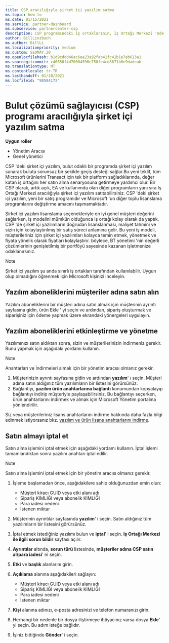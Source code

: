 ```yaml
---
title: CSP aracılığıyla şirket içi yazılım satma
ms.topic: how-to
ms.date: 01/15/2021
ms.service: partner-dashboard
ms.subservice: partnercenter-csp
description: CSP programındaki iş ortaklarının, Iş Ortağı Merkezi 'nde müşteri adına şirket içi yazılım abonelikleri satın alma, yönetme, satma ve iptal etme işlemlerini nasıl sağlayabileceğini öğrenin.
author: BillLinzbach
ms.author: BillLi
ms.localizationpriority: medium
ms.custom: SEOMAY.20
ms.openlocfilehash: b1d9cddd46ac6ee23a92fab41fc41b1e7eb613a1
ms.sourcegitcommit: c46658f4d70004596e758fe4cd8671b6e9dadeab
ms.translationtype: MT
ms.contentlocale: tr-TR
ms.lasthandoff: 01/20/2021
ms.locfileid: "98584172"
---
```

# <a name="sell-on-premise-software-through-the-cloud-solution-provider-csp-program"></a>Bulut çözümü sağlayıcısı (CSP) programı aracılığıyla şirket içi yazılım satma

**Uygun roller**

- Yönetim Aracısı
- Genel yönetici

CSP 'deki şirket içi yazılım, bulut odaklı bir programda şirket içi yazılım sunarak buluta sorunsuz bir şekilde geçiş desteği sağlar.Bu yeni teklif, tüm Microsoft ürünlerini Transact için tek bir platform sağladıklarında, değer katan iş ortağını her satın alma senaryosuna getirmeye yardımcı olur. Bir CSP olarak, artık açık, EA ve kullanımda olan diğer programların yanı sıra Iş Ortağı Merkezi aracılığıyla şirket içi yazılım satıtabilirsiniz. CSP 'deki şirket içi yazılım, yeni bir satış programıdır ve Microsoft 'un diğer toplu lisanslama programlarını değiştirme amacını taşımamaktadır. 
 
Şirket içi yazılım lisanslama seçenekleriyle en iyi genel müşteri değerini sağlarken, iş modelini mümkün olduğunca iş ortağı kolay olarak da yaptık. CSP 'de şirket içi yazılımların doğrudan lisanslanması, maliyet tahmini ve sizin için kolaylaştırılmış bir satış süreci anlamına gelir. Bu yeni iş modeli, müşterileriniz için şirket içi yazılımları kolayca temin etmek, yönetmek ve fiyata yönelik olarak fiyatları kolaylaştırır. böylece, BT yönetimi 'nin değerli çözümlerinin genişletilmiş bir portföyü sayesinde kazanan işletmenize odaklanırsınız. 

>[!NOTE]
>Şirket içi yazılım şu anda sınırlı iş ortakları tarafından kullanılabilir. Uygun olup olmadığını öğrenmek için Microsoft kişinizi inceleyin. 


## <a name="buy-software-subscriptions-on-behalf-of-customers"></a>Yazılım aboneliklerini müşteriler adına satın alın

Yazılım aboneliklerini bir müşteri adına satın almak için müşterinin ayrıntı sayfasına gidin, ürün Ekle ' yi seçin ve ardından, sipariş oluşturmak ve siparişiniz için ödeme yapmak üzere ekrandaki yönergeleri uygulayın.

## <a name="activate-and-manage-software-subscriptions"></a>Yazılım aboneliklerini etkinleştirme ve yönetme

Yazılımınızı satın aldıktan sonra, sizin ve müşterilerinizin indirmeniz gerekir. Bunu yapmak için aşağıdaki yordamı kullanın. 

>[!NOTE]
>Anahtarları ve İndirmeleri almak için bir yönetim aracısı olmanız gerekir.

1. Müşterinizin ayrıntı sayfasına gidin ve ardından **yazılım**' ı seçin. Müşteri adına satın aldığınız tüm yazılımların bir listesini görürsünüz.
2. Bağlantıyı, **yazılım ürün anahtarlarına bağlantı** konumundan kopyalayıp bağlantıyı indirip müşteriyle paylaşabilirsiniz. Bu bağlantıyı seçerken, ürün anahtarlarını indirmek ve almak için Microsoft Yönetim portalına yönlendirilir.

Siz veya müşterileriniz lisans anahtarlarını indirme hakkında daha fazla bilgi edinmek istiyorsanız bkz. [yazılım ve ürün lisans anahtarlarını indirme](https://go.microsoft.com/fwlink/p/?linkid=2152525).

## <a name="cancel-a-purchase"></a>Satın almayı iptal et

Satın alma işlemini iptal etmek için aşağıdaki yordamı kullanın. İptal işlemi tamamlandıktan sonra yazılım anahtarı iptal edilir. 

>[!NOTE]
>Satın alma işlemini iptal etmek için bir yönetim aracısı olmanız gerekir. 

1.  İşleme başlamadan önce, aşağıdakilere sahip olduğunuzdan emin olun: 
    - Müşteri kiracı GUID veya etki alanı adı
    - Sipariş KIMLIĞI veya abonelik KIMLIĞI
    - Para iadesi nedeni
    - İstenen miktar

2.  Müşterinin ayrıntılar sayfasında **yazılım**' i seçin. Satın aldığınız tüm yazılımların bir listesini görürsünüz. 

3.  İptal etmek istediğiniz yazılımı bulun ve **iptal**' i seçin. **Iş Ortağı Merkezi ile ilgili sorun bildir** sayfası açılır. 

4.  **Ayrıntılar** altında, **sorun türü** listesinde, **müşteriler adına CSP satın al/para iadesi**' ni seçin.

5.  **Etki** ve **başlık** alanlarını girin. 

6.  **Açıklama** alanına aşağıdakileri sağlayın: 
    -   Müşteri kiracı GUID veya etki alanı adı
    -   Sipariş KIMLIĞI veya abonelik KIMLIĞI
    -   Para iadesi nedeni
    -   İstenen miktar

7.  **Kişi** alanına adınızı, e-posta adresinizi ve telefon numaranızı girin. 

8.  Herhangi bir nedenle bir dosya iliştirmeye ihtiyacınız varsa dosya **Ekle**' yi seçin. Bu adım isteğe bağlıdır. 

9.  İşiniz bittiğinde **Gönder**' i seçin.